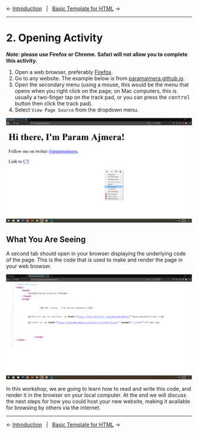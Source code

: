 ← [Introduction](01-introduction.md)&nbsp;&nbsp;&nbsp;|&nbsp;&nbsp;&nbsp;[Basic Template for HTML](03-basic-template-for-html.md) →

---

# 2. Opening Activity

**_Note_: please use Firefox or Chrome. Safari will not allow you to complete this activity.**

1. Open a web browser, preferably [Firefox](https://www.github.com/DHRI-Curriculum/install/blob/v2.0/guides/firefox.md).
2. Go to any website. The example below is from [paramajmera.github.io](http://paramajmera.github.io/).
3. Open the secondary menu (using a mouse, this would be the menu that opens when you right click on the page; on Mac computers, this is usually a two-finger tap on the track pad, or you can press the <kbd>control</kbd> button then click the track pad).
4. Select `View Page Source` from the dropdown menu.

![Image showing dropdown menu that appears when right clicking on a website in Chrome or Firefox](../images/capture.png)

## What You Are Seeing

A second tab should open in your browser displaying the underlying code of the page. This is the code that is used to make and render the page in your web browser.

![Image showing the page source information and underlying HTML code of a webpage](../images/capture_pageSource.png)

In this workshop, we are going to learn how to read and write this code, and render it in the browser on your local computer. At the end we will discuss the next steps for how you could host your new website, making it available for browsing by others via the internet.

---

← [Introduction](01-introduction.md)&nbsp;&nbsp;&nbsp;|&nbsp;&nbsp;&nbsp;[Basic Template for HTML](03-basic-template-for-html.md) →